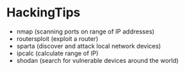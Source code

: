 # HackingTips


- nmap (scanning ports on range of IP addresses)
- routersploit (exploit a router)
- sparta (discover and attack local network devices)
- ipcalc (calculate range of IP)
- shodan (search for vulnerable devices around the world)
